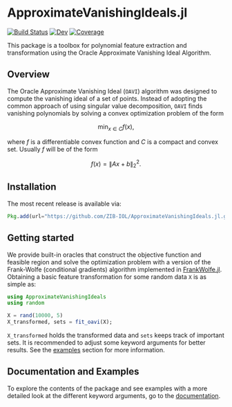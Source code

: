 # ApproximateVanishingIdeals.jl

[![Build Status](https://github.com/ZIB-IOL/ApproximateVanishingIdeals.jl/workflows/CI/badge.svg)](https://github.com/ZIB-IOL/ApproximateVanishingIdeals.jl/actions)
[![Dev](https://img.shields.io/badge/docs-dev-blue.svg)](https://zib-iol.github.io/ApproximateVanishingIdeals.jl)
[![Coverage](https://codecov.io/gh/ZIB-IOL/ApproximateVanishingIdeals.jl/branch/main/graph/badge.svg)](https://codecov.io/gh/ZIB-IOL/ApproximateVanishingIdeals.jl)
   
This package is a toolbox for polynomial feature extraction and transformation using the Oracle Approximate Vanishing Ideal Algorithm.

## Overview

The Oracle Approximate Vanishing Ideal ($\texttt{OAVI}$) algorithm was designed to compute the vanishing ideal of a set of points. Instead of adopting the common approach of using singular value decomposition, $\texttt{OAVI}$ finds vanishing polynomials by solving a convex optimization problem of the form
```math
\min_{x \in C} f(x),
```
where $f$ is a differentiable convex function and $C$ is a compact and convex set. Usually $f$ will be of the form
```math
f(x) = \|Ax + b\|_2^2.
```

## Installation
The most recent release is available via:
```julia
Pkg.add(url="https://github.com/ZIB-IOL/ApproximateVanishingIdeals.jl.git")
```

## Getting started
We provide built-in oracles that construct the objective function and feasible region and solve the optimization problem with a version of the Frank-Wolfe (conditional gradients) algorithm implemented in [FrankWolfe.jl](https://github.com/ZIB-IOL/FrankWolfe.jl/tree/master). Obtaining a basic feature transformation for some random data $\texttt{X}$ is as simple as:

```julia
using ApproximateVanishingIdeals
using random

X = rand(10000, 5)
X_transformed, sets = fit_oavi(X);
```
`X_transformed` holds the transformed data and `sets` keeps track of important sets. It is recommended to adjust some keyword arguments for better results. See the [examples](https://zib-iol.github.io/ApproximateVanishingIdeals.jl/dev/how_to_run/) section for more information.

## Documentation and Examples
To explore the contents of the package and see examples with a more detailed look at the different keyword arguments, go to the [documentation](https://zib-iol.github.io/ApproximateVanishingIdeals.jl).





